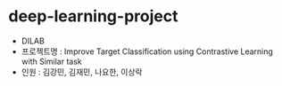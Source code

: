 # deep-learning-project
* DILAB
* 프로젝트명 : Improve Target Classification using Contrastive Learning with Similar task
* 인원 : 김강민, 김재민, 나요한, 이상락

